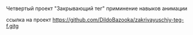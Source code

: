 Четвертый проект "Закрывающий тег" приминение навыков анимации

ссылка на проект https://github.com/DildoBazooka/zakrivayuschiy-teg-f.gitg